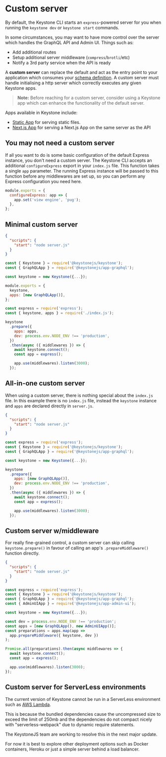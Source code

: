 <!--[meta]
section: guides
title: Custom server
subSection: advanced
[meta]-->

# Custom server

By default, the Keystone CLI starts an `express`-powered server for you when
running the `keystone dev` or `keystone start` commands.

In some circumstances, you may want to have more control over the server which
handles the GraphQL API and Admin UI. Things such as:

- Add additional routes
- Setup additional server middleware (`compress`/`brotli`/etc)
- Notify a 3rd party service when the API is ready

A **custom server** can replace the default and act as the entry point to your
application which consumes your [schema definition](/docs/guides/schema.md). A custom
server must handle initialising a http server which correctly executes any given Keystone apps.

> **Note:** Before reaching for a custom server, consider using a Keystone app which can enhance the functionality of the default server.

Apps available in Keystone include:

- [Static App](/packages/app-static/README.md) for serving static files.
- [Next.js App](/packages/app-next/README.md) for serving a Next.js App on the same server as the API

## You may not need a custom server

If all you want to do is some basic configuration of the default Express instance, you don't need a
custom server. The Keystone CLI accepts an additional `configureExpress` export in your `index.js` file.
This function takes a single `app` parameter. The running Express instance will be passed to this function
before any middlewares are set up, so you can perform any Express configuration you need here.

```javascript title=index.js
module.exports = {
  configureExpress: app => {
    app.set('view engine', 'pug');
  },
};
```

## Minimal custom server

```json title=package.json
{
  "scripts": {
    "start": "node server.js"
  }
}
```

```javascript title=index.js
const { Keystone } = require('@keystonejs/keystone');
const { GraphQLApp } = require('@keystonejs/app-graphql');

const keystone = new Keystone({...});

module.exports = {
  keystone,
  apps: [new GraphQLApp()],
};
```

```javascript title=server.js
const express = require('express');
const { keystone, apps } = require('./index.js');

keystone
  .prepare({
    apps: apps,
    dev: process.env.NODE_ENV !== 'production',
  })
  .then(async ({ middlewares }) => {
    await keystone.connect();
    const app = express();

    app.use(middlewares).listen(3000);
  });
```

## All-in-one custom server

When using a custom server, there is nothing special about the `index.js` file.
In this example there is no `index.js` file, instead the `keystone` instance and
`apps` are declared directly in `server.js`.

```json title=package.json
{
  "scripts": {
    "start": "node server.js"
  }
}
```

```javascript title=server.js
const express = require('express');
const { Keystone } = require('@keystonejs/keystone');
const { GraphQLApp } = require('@keystonejs/app-graphql');

const keystone = new Keystone({...});

keystone
  .prepare({
    apps: [new GraphQLApp()],
    dev: process.env.NODE_ENV !== 'production',
  })
  .then(async ({ middlewares }) => {
    await keystone.connect();
    const app = express();

    app.use(middlewares).listen(3000);
  });
```

## Custom server w/middleware

For really fine-grained control, a custom server can skip calling
`keystone.prepare()` in favour of calling an app's `.prepareMiddleware()`
function directly.

```json title=package.json
{
  "scripts": {
    "start": "node server.js"
  }
}
```

```javascript title=server.js
const express = require('express');
const { Keystone } = require('@keystonejs/keystone');
const { GraphQLApp } = require('@keystonejs/app-graphql');
const { AdminUIApp } = require('@keystonejs/app-admin-ui');

const keystone = new Keystone({...});

const dev = process.env.NODE_ENV !== 'production';
const apps = [new GraphQLApp(), new AdminUIApp()];
const preparations = apps.map(app =>
  app.prepareMiddleware({ keystone, dev })
);

Promise.all(preparations).then(async middlewares => {
  await keystone.connect();
  const app = express();

  app.use(middlewares).listen(3000);
});
```

## Custom server for ServerLess environments

The current version of Keystone cannot be run in a ServerLess environment such as
[AWS Lambda](https://docs.aws.amazon.com/lambda/latest/dg/welcome.html).

This is because the bundled dependencies cause the uncompressed size to exceed the limit of 250mb
and the dependencies do not compact nicely with "serverless-webpack" due to dynamic require statements.

The KeystoneJS team are working to resolve this in the next major update.

For now it is best to explore other deployment options such as Docker containers, Heroku or just a simple server behind a load balancer.
